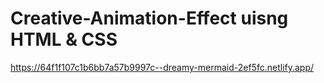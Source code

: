 # Creative-Animation-Effect uisng HTML & CSS
https://64f1f107c1b6bb7a57b9997c--dreamy-mermaid-2ef5fc.netlify.app/ 
